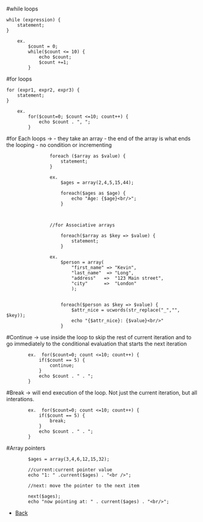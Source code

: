 #while loops

	while (expression) {
		statement;
	}

		ex.
			$count = 0;
			while($count <= 10) {
				echo $count;
				$count +=1;
			}


#for loops

	for (expr1, expr2, expr3) {
		statement;
	}			

		ex.
			for($count=0; $count <=10; count++) {
				echo $count . ", ";
			}

#for Each loops	-> 	- they take an array
					- the end of the array is what ends the looping
					- no condition or incrementing

					foreach ($array as $value) {
						statement;
					}

					ex.
						$ages = array(2,4,5,15,44);

						foreach($ages as $age) {
							echo "Age: {$age}<br/>";
						}



					//for Associative arrays
					
						foreach($array as $key => $value) {
							statement;
						}

					ex.
						$person = array(
							"first_name" => "Kevin",
							"last_name"  => "Long",
							"address"	=>  "123 Main street",
							"city"		=>  "London" 
							);


						foreach($person as $key => $value) {
							$attr_nice = ucwords(str_replace("_","", $key));
							echo "{$attr_nice}: {$value}<br/>"
						}			

#Continue  -> use inside the loop to skip the rest of current iteration and to go immediately to the conditional evaluation that starts
				the next iteration

			ex.  for($count=0; count <=10; count++) {
				if($count == 5) {
					continue;
				}
				echo $count . " . ";
			}

#Break   ->  will end execution of the loop. Not just the current iteration, but all interations.			


			ex.  for($count=0; count <=10; count++) {
				if($count == 5) {
					break;
				}
				echo $count . " . ";
			}

#Array pointers
			
			$ages = array(3,4,6,12,15,32);

			//current:current pointer value
			echo "1: " .current($ages) . "<br />";

			//next: move the pointer to the next item

			next($ages);
			echo "now pointing at: " . current($ages) . "<br/>";



*   [Back](https://github.com/stefan22/phpIntro)

